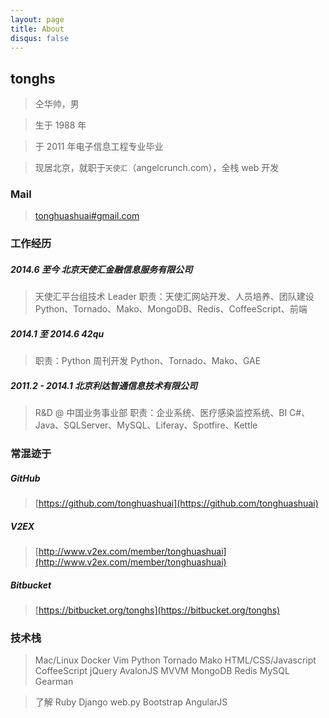 ```yaml
---
layout: page
title: About
disqus: false
---
```


## tonghs

> 仝华帅，男

> 生于 1988 年

> 于 2011 年电子信息工程专业毕业

> 现居北京，就职于`天使汇`（angelcrunch.com），全栈 web 开发

### Mail
> [tonghuashuai#gmail.com](mailto:tonghuashuai@gmail.com)

### 工作经历

##### 2014.6 至今 北京天使汇金融信息服务有限公司
> 天使汇平台组技术 Leader
> 职责：天使汇网站开发、人员培养、团队建设
> Python、Tornado、Mako、MongoDB、Redis、CoffeeScript、前端

##### 2014.1 至 2014.6 42qu
> 职责：Python 周刊开发
> Python、Tornado、Mako、GAE

##### 2011.2 - 2014.1 北京利达智通信息技术有限公司
> R&D @ 中国业务事业部
> 职责：企业系统、医疗感染监控系统、BI
> C#、Java、SQLServer、MySQL、Liferay、Spotfire、Kettle

### 常混迹于

##### GitHub
> [https://github.com/tonghuashuai](https://github.com/tonghuashuai)

##### V2EX
> [http://www.v2ex.com/member/tonghuashuai](http://www.v2ex.com/member/tonghuashuai)

##### Bitbucket
> [https://bitbucket.org/tonghs](https://bitbucket.org/tonghs)

### 技术栈
> Mac/Linux Docker Vim
> Python Tornado Mako
> HTML/CSS/Javascript CoffeeScript jQuery AvalonJS MVVM
> MongoDB Redis MySQL
> Gearman

> 了解
> Ruby Django web.py
> Bootstrap AngularJS


